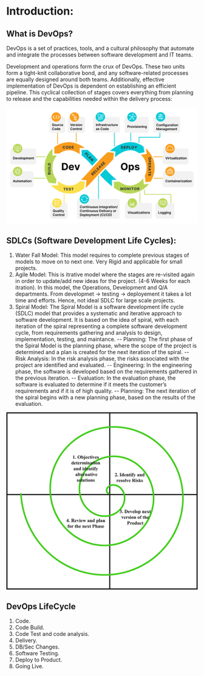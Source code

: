 # Introduction: 

## What is DevOps? 

DevOps is a set of practices, tools, and a cultural philosophy that automate and integrate the processes between software development and IT teams.

Development and operations form the crux of DevOps. These two units form a tight-knit collaborative bond, and any software-related processes are equally designed around both teams. Additionally, effective implementation of DevOps is dependent on establishing an efficient pipeline. This cyclical collection of stages covers everything from planning to release and the capabilities needed within the delivery process:


![Alt text](image.png)

## SDLCs (Software Development Life Cycles):

1. Water Fall Model: This model requires to complete previous stages of models to move on to next one. Very Rigid and applicable for small projects.
2. Agile Model: This is itrative model where the stages are re-visited again in order to update/add new ideas for the project. (4-6 Weeks for each itration).
In this model, the Operations, Development and Q/A departments. From developmet -> testing -> deployement it takes a lot time and efforts. Hence, not ideal SDLC for large scale projects.
3. Spiral Model: The Spiral Model is a software development life cycle (SDLC) model that provides a systematic and iterative approach to software development. It is based on the idea of  spiral, with each iteration of the spiral representing a complete software development cycle, from requirements gathering and analysis to design, implementation, testing, and maintance.
-- Planning: The first phase of the Spiral Model is the planning phase, where the scope of the project is determined and a plan is created for the next iteration of the spiral.
-- Risk Analysis: In the risk analysis phase, the risks associated with the project are identified and evaluated.
-- Engineering: In the engineering phase, the software is developed based on the requirements gathered in the previous iteration.
-- Evaluation: In the evaluation phase, the software is evaluated to determine if it meets the customer’s requirements and if it is of high quality.
-- Planning: The next iteration of the spiral begins with a new planning phase, based on the results of the evaluation.

![Alt text](image-1.png)

## DevOps LifeCycle

1. Code.
2. Code Build.
3. Code Test and code analysis.
4. Delivery.
5. DB/Sec Changes.
6. Software Testing.
7. Deploy to Product. 
8. Going Live.


#